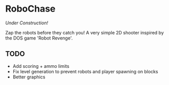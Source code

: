 # RoboChase

*Under Construction!*

Zap the robots before they catch you! A very simple 2D shooter inspired by the DOS game 'Robot Revenge'.

## TODO

 - Add scoring + ammo limits
 - Fix level generation to prevent robots and player spawning on blocks
 - Better graphics


